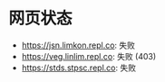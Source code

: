# 网页状态
- https://jsn.limkon.repl.co: 失败
- https://veg.linlim.repl.co: 失败 (403)
- https://stds.stpsc.repl.co: 失败
